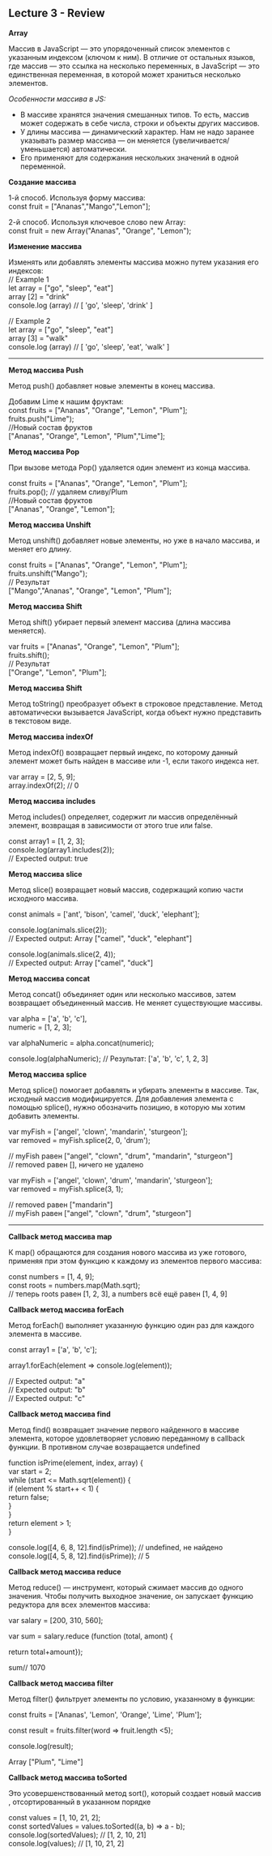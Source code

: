 ## **Lecture 3 - Review**

**Array**

Массив в JavaScript — это упорядоченный список элементов с указанным индексом (ключом к ним). В отличие от остальных языков, где массив — это ссылка на несколько переменных, в JavaScript — это единственная переменная, в которой может храниться несколько элементов.

*Особенности массива в JS:*

- В массиве хранятся значения смешанных типов. То есть, массив может содержать в себе числа, строки и объекты других массивов.
- У длины массива — динамический характер. Нам не надо заранее указывать размер массива — он меняется (увеличивается/уменьшается) автоматически.
- Его применяют для содержания нескольких значений в одной переменной.

**Создание массива**

1-й способ. Используя форму массива:  
  const fruit = ["Ananas","Mango","Lemon"];

2-й способ. Используя ключевое слово new Array:  
  const fruit = new Array("Ananas", "Orange", "Lemon");

**Изменение массива**

Изменять или добавлять элементы массива можно путем указания его индексов:  
// Example 1  
let array = ["go", "sleep", "eat"]  
array [2] = "drink"  
console.log (array) // [ 'go', 'sleep', 'drink' ]  

// Example 2  
let array = ["go", "sleep", "eat"]  
array [3] = "walk"  
console.log (array) // [ 'go', 'sleep', 'eat', 'walk' ]

---
**Метод массива Push**

Метод push() добавляет новые элементы в конец массива.  

Добавим Lime к нашим фруктам:  
const fruits = ["Ananas", "Orange", "Lemon", "Plum"];  
fruits.push("Lime");  
//Новый состав фруктов  
 ["Ananas", "Orange", "Lemon", "Plum","Lime"];  

 **Метод массива Pop**
 
При вызове метода Pop() удаляется один элемент из конца массива.

const fruits = ["Ananas", "Orange", "Lemon", "Plum"];  
fruits.pop(); // удаляем сливу/Plum  
//Новый состав фруктов  
["Ananas", "Orange", "Lemon"];  

 **Метод массива Unshift**

Метод unshift() добавляет новые элементы, но уже в начало массива, и меняет его длину.

const fruits = ["Ananas", "Orange", "Lemon", "Plum"];  
fruits.unshift("Mango");  
// Результат  
["Mango","Ananas", "Orange", "Lemon", "Plum"];

**Метод массива Shift**

Метод shift() убирает первый элемент массива (длина массива меняется).

var fruits = ["Ananas", "Orange", "Lemon", "Plum"];  
fruits.shift();  
// Результат   
["Orange", "Lemon", "Plum"];  

**Метод массива Shift**

Метод toString() преобразует объект в строковое представление. Метод автоматически вызывается JavaScript, когда объект нужно представить в текстовом виде.

**Метод массива indexOf**

Метод indexOf() возвращает первый индекс, по которому данный элемент может быть найден в массиве или -1, если такого индекса нет.

var array = [2, 5, 9];  
array.indexOf(2);     // 0

**Метод массива includes**

Метод includes() определяет, содержит ли массив определённый элемент, возвращая в зависимости от этого true или false.

const array1 = [1, 2, 3];  
console.log(array1.includes(2));  
// Expected output: true

**Метод массива slice**

Метод slice() возвращает новый массив, содержащий копию части исходного массива.

const animals = ['ant', 'bison', 'camel', 'duck', 'elephant'];  

console.log(animals.slice(2));  
// Expected output: Array ["camel", "duck", "elephant"]  

console.log(animals.slice(2, 4));  
// Expected output: Array ["camel", "duck"]  

**Метод массива concat**

Метод concat() объединяет один или несколько массивов, затем возвращает объединенный массив. Не меняет существующие массивы.

var alpha = ['a', 'b', 'c'],  
    numeric = [1, 2, 3];

var alphaNumeric = alpha.concat(numeric);  

console.log(alphaNumeric); // Результат: ['a', 'b', 'c', 1, 2, 3]

**Метод массива splice**

Метод splice() помогает добавлять и убирать элементы в массиве.  Так, исходный массив модифицируется. Для добавления элемента с помощью splice(),  нужно обозначить позицию, в которую мы хотим добавить элементы.

var myFish = ['angel', 'clown', 'mandarin', 'sturgeon'];  
var removed = myFish.splice(2, 0, 'drum');  

// myFish равен ["angel", "clown", "drum", "mandarin", "sturgeon"]  
// removed равен [], ничего не удалено  


var myFish = ['angel', 'clown', 'drum', 'mandarin', 'sturgeon'];  
var removed = myFish.splice(3, 1);  

// removed равен ["mandarin"]  
// myFish равен ["angel", "clown", "drum", "sturgeon"]  

---
**Callback метод массива map**

К map() обращаются для создания нового массива из уже готового, применяя при этом функцию к каждому из элементов первого массива:

const numbers = [1, 4, 9];  
const roots = numbers.map(Math.sqrt);  
// теперь roots равен [1, 2, 3], а numbers всё ещё равен [1, 4, 9]

**Callback метод массива forEach**

Метод forEach() выполняет указанную функцию один раз для каждого элемента в массиве.

const array1 = ['a', 'b', 'c'];  

array1.forEach(element => console.log(element));  

// Expected output: "a"  
// Expected output: "b"  
// Expected output: "c"  

**Callback метод массива find**

Метод find() возвращает значение первого найденного в массиве элемента, которое удовлетворяет условию переданному в callback функции. В противном случае возвращается undefined

function isPrime(element, index, array) {  
  var start = 2;  
  while (start <= Math.sqrt(element)) {  
    if (element % start++ < 1) {  
      return false;  
    }  
  }  
  return element > 1;  
}  

console.log([4, 6, 8, 12].find(isPrime)); // undefined, не найдено  
console.log([4, 5, 8, 12].find(isPrime)); // 5  

**Callback метод массива reduce**

Метод reduce() — инструмент, который сжимает массив до одного значения. Чтобы получить выходное значение, он запускает функцию редуктора для всех элементов массива:

var salary = [200, 310, 560];  

var sum = salary.reduce (function (total, amont) {  

return total+amount});  

sum// 1070  

**Callback метод массива filter**

Метод filter() фильтрует элементы по условию, указанному в функции:

const fruits = ['Ananas', 'Lemon', 'Orange', 'Lime', 'Plum'];  

const result = fruits.filter(word => fruit.length <5);  

console.log(result);  

Array ["Plum", "Lime"]  

**Callback метод массива toSorted**

Это усовершенствованный метод sort(), который создает новый массив , отсортированный в указанном порядке

const values = [1, 10, 21, 2];  
const sortedValues = values.toSorted((a, b) => a - b);  
console.log(sortedValues); // [1, 2, 10, 21]  
console.log(values); // [1, 10, 21, 2]  
